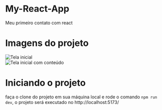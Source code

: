 # My-React-App
Meu primeiro contato com react

# Imagens do projeto

![Tela inicial]()<br>
![Tela inicial com conteúdo]()

# Iniciando o projeto

faça o clone do projeto em sua máquina local e rode o comando <code>npm run dev</code>, o projeto será executado no http://localhost:5173/
